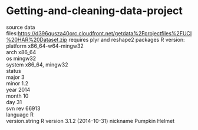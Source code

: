 Getting-and-cleaning-data-project
=================================
source data files:https://d396qusza40orc.cloudfront.net/getdata%2Fprojectfiles%2FUCI%20HAR%20Dataset.zip 
requires plyr and reshape2 packages
R version:
platform       x86_64-w64-mingw32          
arch           x86_64                      
os             mingw32                     
system         x86_64, mingw32             
status                                     
major          3                           
minor          1.2                         
year           2014                        
month          10                          
day            31                          
svn rev        66913                       
language       R                           
version.string R version 3.1.2 (2014-10-31)
nickname       Pumpkin Helmet   
